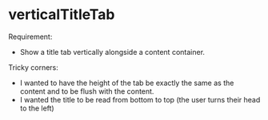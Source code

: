 # verticalTitleTab

Requirement: 
* Show a title tab vertically alongside a content container.

Tricky corners: 
* I wanted to have the height of the tab be exactly the same as the content and to be flush with the content.
* I wanted the title to be read from bottom to top (the user turns their head to the left)
